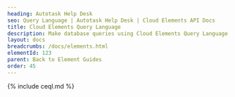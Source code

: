 ```yaml
---
heading: Autotask Help Desk
seo: Query Language | Autotask Help Desk | Cloud Elements API Docs
title: Cloud Elements Query Language
description: Make database queries using Cloud Elements Query Language.
layout: docs
breadcrumbs: /docs/elements.html
elementId: 123
parent: Back to Element Guides
order: 45
---
```


{% include ceql.md %}
